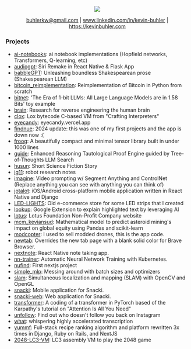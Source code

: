 <div align="center">
<img src="https://github-stats-alpha.vercel.app/api?username=kevbuh&cc=0000000&tc=FFFFFF&ic=fff&bc=0000">
 
 buhlerkw@gmail.com | www.linkedin.com/in/kevin-buhler | https://kevinbuhler.com
</div>

### Projects
- [ai-notebooks](https://github.com/kevbuh/ai-notebooks): ai notebook implementations (Hopfield networks, Transformers, Q-learning, etc)
- [audiogpt](https://github.com/kevbuh/audiogpt): Siri Remake in React Native & Flask App
- [babbleGPT](https://github.com/kevbuh/babbleGPT): Unleashing boundless Shakespearean prose (Shakespearean LLM)
- [bitcoin_reimplementation](https://github.com/kevbuh/bitcoin_reimplementation): Reimplementation of Bitcoin in Python from scratch
- [bitnet](https://github.com/kevbuh/bitnet): 'The Era of 1-bit LLMs: All Large Language Models are in 1.58 Bits' toy example
- [brain](https://github.com/kevbuh/brain): Research for reverse engineering the human brain
- [clox](https://github.com/kevbuh/clox): Lox bytecode C-based VM from "Crafting Interpreters"
- [eyecandy](https://github.com/kevbuh/eyecandy): eyecandy.vercel.app
- [findnue](https://github.com/kevbuh/findnue): 2024 update: this was one of my first projects and the app is down now :( <!--- - [findnuer](https://github.com/kevbuh/findnuer): Extended version of FindNue -->
- [froog](https://github.com/kevbuh/froog): A beautifully compact and minimal tensor library built in under 1000 lines
- [guide](https://github.com/kevbuh/guide): Enhanced Reasoning Tautological Proof Engine guided by Tree-of-Thoughts LLM Search <!--- - [hopper](https://github.com/kevbuh/hopper): a haskell ml framework - [hopper-website](https://github.com/kevbuh/hopper-website) -->
- [husun](https://github.com/kevbuh/husun): Short Science Fiction Story
- [ig11](https://github.com/kevbuh/ig11): robot research notes
- [imagine](https://github.com/kevbuh/imagine): Video prompting w/ Segment Anything and ControlNet (Replace anything you can see with anything you can think of)
- [jotalot](https://github.com/kevbuh/jotalot): iOS/Android cross-platform mobile application written in React Native and Django
- [LED-LIGHTS](https://github.com/kevbuh/LED-LIGHTS): Old e-commerce store for some LED strips that I created
- [lookup](https://github.com/kevbuh/lookup): Google Extension to explain highlighted text by leveraging AI
- [lotus](https://github.com/kevbuh/lotus): Lotus Foundation Non-Profit Company website
- [mcm_keviansud](https://github.com/kevbuh/mcm_keviansud): Mathematical model to predict asteroid mining's impact on global equity using Pandas and scikit-learn
- [modcopter](https://github.com/kevbuh/modcopter): I used to sell modded drones, this is the app code.
- [newtab](https://github.com/kevbuh/newtab): Overrides the new tab page with a blank solid color for Brave Browser.
- [nextnote](https://github.com/kevbuh/nextnote): React Native note taking app.
- [nn-trainer](https://github.com/kevbuh/nn-trainer): Automatic Neural Network Training with Kubernetes.
- [nufind](https://github.com/kevbuh/nufind): First nextjs project
- [simple_mlp](https://github.com/kevbuh/simple_mlp): Messing around with batch sizes and optimizers
- [slam](https://github.com/kevbuh/slam): Simultaneous localization and mapping (SLAM) with OpenCV and OpenGL
- [snacki](https://github.com/kevbuh/snacki): Mobile application for Snacki.
- [snacki-web](https://github.com/kevbuh/snacki-web): Web application for Snacki.
- [transformer](https://github.com/kevbuh/transformer): A coding of a transformer in PyTorch based of the Karpathy's tutorial on "Attention Is All You Need"
- [unfollow](https://github.com/kevbuh/unfollow): Find out who doesn't follow you back on Instagram <!--- - [unilang](https://github.com/kevbuh/unilang): communicate universally --> <!--- - [vocog](https://github.com/kevbuh/vocog): vocal cognition -->
- [what](https://github.com/kevbuh/what): whispering highly accelerated transcription
- [yummf](https://github.com/kevbuh/yummf): Full-stack recipe ranking algorithm and platform rewritten 3x times in Django, Ruby on Rails, and NextJS
- [2048-LC3-VM](https://github.com/kevbuh/2048-assembly-vm): LC3 assembly VM to play the 2048 game

